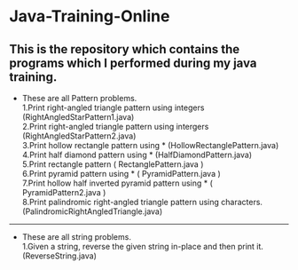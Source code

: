 # Java-Training-Online
This is the repository which contains the programs which I performed during my java training.<br>
--------------------------------------------------------------------------------------------------------------
- These are all Pattern problems. <br>
1.Print right-angled triangle pattern using integers (RightAngledStarPattern1.java) <br>
2.Print right-angled triangle pattern using intergers (RightAngledStarPattern2.java) <br>
3.Print hollow rectangle pattern using * (HollowRectanglePattern.java) <br>
4.Print half diamond pattern using * (HalfDiamondPattern.java) <br>
5.Print rectangle pattern ( RectanglePattern.java ) <br>
6.Print pyramid pattern using * ( PyramidPattern.java ) <br>
7.Print hollow half inverted pyramid pattern using * ( PyramidPattern2.java ) <br>
8.Print palindromic right-angled triangle pattern using characters. (PalindromicRightAngledTriangle.java) <br>
---------------------------------------------------------------------------------------------------------------
- These are all string problems. <br>
1.Given a string, reverse the given string in-place and then print it. (ReverseString.java) <br>
